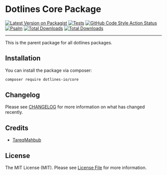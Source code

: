 # Dotlines Core Package

[![Latest Version on Packagist](https://img.shields.io/packagist/v/dotlines-io/core.svg?style=flat-square)](https://packagist.org/packages/dotlines-io/core)
[![Tests](https://github.com/dotlines-io/core/actions/workflows/run-tests.yml/badge.svg)](https://github.com/dotlines-io/core/actions/workflows/run-tests.yml)
[![GitHub Code Style Action Status](https://img.shields.io/github/workflow/status/dotlines-io/core/Check%20&%20fix%20styling?label=code%20style)](https://github.com/dotlines-io/core/actions?query=workflow%3A"Check+%26+fix+styling"+branch%3Amaster)
[![Psalm](https://github.com/dotlines-io/core/actions/workflows/psalm.yml/badge.svg)](https://github.com/dotlines-io/core/actions/workflows/psalm.yml)
[![Total Downloads](https://img.shields.io/packagist/dt/dotlines-io/core.svg?style=flat-square)](https://packagist.org/packages/dotlines-io/core)
[![Total Downloads](https://badgen.net/packagist/php/dotlines-io/core)](https://packagist.org/packages/dotlines-io/core)

---

This is the parent package for all dotlines packages.

## Installation

You can install the package via composer:

```bash
composer require dotlines-io/core
```

## Changelog

Please see [CHANGELOG](CHANGELOG.md) for more information on what has changed recently.

## Credits

- [TareqMahbub](https://github.com/TareqMahbub)

## License

The MIT License (MIT). Please see [License File](LICENSE.md) for more information.

